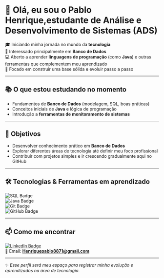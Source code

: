 
<!-- Banner ou título -->
# 👋 Olá, eu sou o Pablo Henrique,estudante de Análise e Desenvolvimento de Sistemas (ADS)

🎓 Iniciando minha jornada no mundo da **tecnologia**  
💾 Interessado principalmente em **Banco de Dados**  
💻 Aberto a aprender **linguagens de programação** (como **Java**) e outras ferramentas que complementem meu aprendizado  
🚀 Focado em construir uma base sólida e evoluir passo a passo  

---

## 📚 O que estou estudando no momento
- Fundamentos de **Banco de Dados** (modelagem, SQL, boas práticas)  
- Conceitos iniciais de **Java** e lógica de programação  
- Introdução a **ferramentas de monitoramento de sistemas**  

---

## 🎯 Objetivos
- Desenvolver conhecimento prático em **Banco de Dados**  
- Explorar diferentes áreas de tecnologia até definir meu foco profissional  
- Contribuir com projetos simples e ir crescendo gradualmente aqui no GitHub  

---

## 🛠️ Tecnologias & Ferramentas em aprendizado
![SQL Badge](https://img.shields.io/badge/SQL-4479A1?style=for-the-badge&logo=database&logoColor=white)  
![Java Badge](https://img.shields.io/badge/Java-ED8B00?style=for-the-badge&logo=openjdk&logoColor=white)  
![Git Badge](https://img.shields.io/badge/Git-F05032?style=for-the-badge&logo=git&logoColor=white)  
![GitHub Badge](https://img.shields.io/badge/GitHub-181717?style=for-the-badge&logo=github&logoColor=white)  

---

## 📫 Como me encontrar
[![LinkedIn Badge](https://img.shields.io/badge/LinkedIn-0A66C2?style=for-the-badge&logo=linkedin&logoColor=white)](www.linkedin.com/in/pablo-henrique-a2b34b277)  
📧 Email: **Henriquepablo8871@gmail.com**  

---

✨ *Esse perfil será meu espaço para registrar minha evolução e aprendizados na área de tecnologia.*

<!--
**PabloLourenco/PabloLourenco** is a ✨ _special_ ✨ repository because its `README.md` (this file) appears on your GitHub profile.

Here are some ideas to get you started:

- 🔭 I’m currently working on ...
- 🌱 I’m currently learning ...
- 👯 I’m looking to collaborate on ...
- 🤔 I’m looking for help with ...
- 💬 Ask me about ...
- 📫 How to reach me: ...
- 😄 Pronouns: ...
- ⚡ Fun fact: ...
-->
